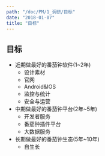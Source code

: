 ```yaml
---
path: "/doc/PM/1_调研/目标"
date: "2018-01-07"
title: "目标"
---
```

## 目标
* 近期做最好的番茄钟软件(1~2年)
  + 设计素材
  + 官网
  + Android&IOS
  + 监控与统计
  + 安全与运营
* 中期做最好的番茄钟平台(2年~5年)
  + 开发者服务
  + 番茄钟插件平台
  + 大数据服务
* 长期做最好的番茄钟生态(5年~10年)
  + 自生长